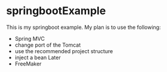 # springbootExample

This is my springboot example. My plan is to use the following:
 - Spring MVC
 - change port of the Tomcat
 - use the recommended project structure
 - inject a bean
Later
 - FreeMaker
